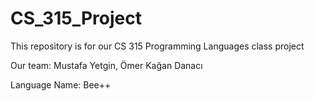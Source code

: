 # CS_315_Project
This repository is for our CS 315 Programming Languages class project

Our team: Mustafa Yetgin, Ömer Kağan Danacı

Language Name: Bee++

